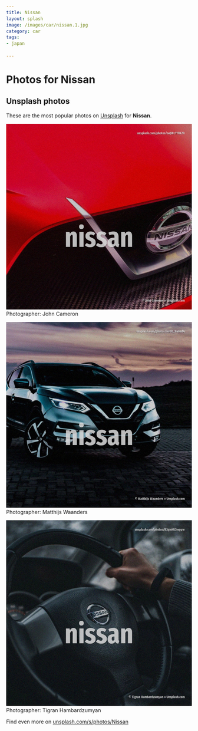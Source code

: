```yaml
---
title: Nissan
layout: splash
image: /images/car/nissan.1.jpg
category: car
tags:
- japan

---
```

# Photos for Nissan
 
## Unsplash photos
These are the most popular photos on [Unsplash](https://unsplash.com) for **Nissan**.
 
![Nissan](/images/car/nissan.1.jpg)
Photographer:  John Cameron
 
![Nissan](/images/car/nissan.2.jpg)
Photographer:  Matthijs Waanders
 
![Nissan](/images/car/nissan.3.jpg)
Photographer:  Tigran Hambardzumyan
 
Find even more on [unsplash.com/s/photos/Nissan](https://unsplash.com/s/photos/Nissan)
 
